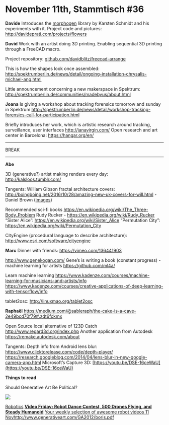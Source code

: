 # **November 11th, Stammtisch #36**

**Davide**
Introduces the [morphogen](https://github.com/thi-ng/morphogen) library by Karsten Schmidt and his experiments with it.
Project code and pictures: http://davideprati.com/projects/flowers

**David**
Work with an artist doing 3D printing. Enabling sequential 3D printing through a FreeCAD macro.

Project repository: [github.com/davidblitz/freecad-arrange](https://github.com/davidblitz/freecad-arrange)

This is how the shapes look once assembled: 
http://spektrumberlin.de/news/detail/ongoing-installation-chrysalis-michael-ang.html

Little announcement concerning a new makerspace in Spektrum:
http://spektrumberlin.de/communities/madebyus/about.html

**Joana**
Is giving a workshop about tracking forensics tomorrow and sunday in Spektrum
http://spektrumberlin.de/news/detail/workshop-tracking-forensics-call-for-participation.html

Briefly introduces her work, which is artistic research around tracking, surveillance, user interfaces
http://janavirgin.com/
Open research and art center in Barcelona: https://hangar.org/en/


----------

BREAK

----------

**Abe**

3D (generative?) artist making renders every day: http://kalsloos.tumblr.com/

Tangents:
William Gibson fractal architecture covers: 
http://boingboing.net/2016/10/28/amazing-new-uk-covers-for-will.html - Daniel Brown ([images](http://danielbrowns.com/))

Recommended sci-fi books
https://en.wikipedia.org/wiki/The_Three-Body_Problem
Rudy Rucker - https://en.wikipedia.org/wiki/Rudy_Rucker
“Sister Alice”: https://en.wikipedia.org/wiki/Sister_Alice
“Permutation City”: https://en.wikipedia.org/wiki/Permutation_City

CityEngine (procedural language to describe architecture):
http://www.esri.com/software/cityengine


**Marc**
Dinner with friends: https://vimeo.com/136441903

http://www.genekogan.com/
Gene’s is writing a book (constant progress) - machine learning for artists
https://github.com/ml4a/

Learn machine learning
https://www.kadenze.com/courses/machine-learning-for-musicians-and-artists/info
https://www.kadenze.com/courses/creative-applications-of-deep-learning-with-tensorflow/info

tablet2osc: http://linuxmao.org/tablet2osc


**Raphaël**
https://medium.com/@sableraph/the-cake-is-a-cave-2e49bcd70f79#.zdt6fckmx

Open Source local alternative of 123D Catch 
http://www.regard3d.org/index.php 
Another application from Autodesk https://remake.autodesk.com/about

Tangents:
Depth info from Android lens blur: https://www.clicktorelease.com/code/depth-player/
https://research.googleblog.com/2014/04/lens-blur-in-new-google-camera-app.html
Microsoft’s Capture 3D: [https://youtu.be/DSE-16ceWaU](https://youtu.be/DSE-16ceWaU)

**Things to read**

Should Generative Art Be Political?
 [](http://spectrum.ieee.org/automaton/robotics/humanoids/video-friday-rhex-hexapod-dance-intel-500-drones-dlr-humanoid-toro)

![](http://spectrum.ieee.org/image/MjgyOTY0OQ.gif)


 [Robotics](http://spectrum.ieee.org/automaton/robotics/humanoids/video-friday-rhex-hexapod-dance-intel-500-drones-dlr-humanoid-toro)
[**Video Friday: Robot Dance Contest, 500 Drones Flying, and Steady Humanoid**](http://spectrum.ieee.org/automaton/robotics/humanoids/video-friday-rhex-hexapod-dance-intel-500-drones-dlr-humanoid-toro)
[Your weekly selection of awesome robot videos 11 Nov](http://spectrum.ieee.org/automaton/robotics/humanoids/video-friday-rhex-hexapod-dance-intel-500-drones-dlr-humanoid-toro)http://www.generativeart.com/GA2012/boris.pdf

